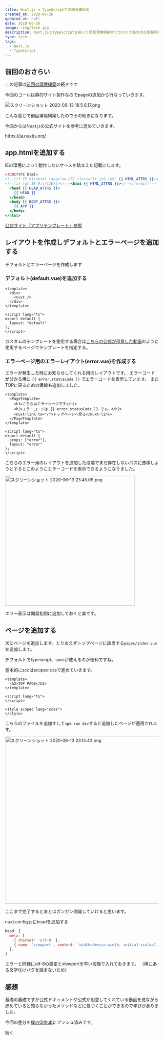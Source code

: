 ```yaml
---
title: Nuxt.js + TypeScriptでの開発事始め
created_at: 2020-06-26
updated_at: null
date: 2020-06-26
image: /img/tech.jpg
description: Nuxt.jsとTypeScriptを用いた開発環境構築ができたので基本的な開発手順の準備を行っていきたいと思います。
type: tech
tags:
  - Next.js
  - TypeScript
---
```


## 前回のおさらい

この記事は[前回の環境構築](https://qiita.com/GenkiMatsubara/items/d8a809c383c4fef9ecda)の続きです

今回のゴールは静的サイト製作なのでpageの追加から行なっていきます。

![スクリーンショット 2020-06-13 18.5<img width="546" alt="スクリーンショット 2020-06-13 23.13.43.png" src="https://qiita-image-store.s3.ap-northeast-1.amazonaws.com/0/199085/db8a4bb2-c4c3-ad77-6448-1b63972d02a3.png">
8.17.png](https://qiita-image-store.s3.ap-northeast-1.amazonaws.com/0/199085/6c4c4388-5990-b63c-9682-5d5ea8f6d5e4.png)

こんな感じで前回環境構築したのでその続きになります。

今回からはNuxt.jsの公式サイトを参考に進めていきます。

https://ja.nuxtjs.org/

## app.htmlを追加する

IEの環境によって動作しないケースを踏まえた記載にします。

``` app.html
<!DOCTYPE html>
<!--[if IE 9]><html lang="en-US" class="lt-ie9 ie9" {{ HTML_ATTRS }}><![endif]-->
<!--[if (gt IE 9)|!(IE)]><!--><html {{ HTML_ATTRS }}><!--<![endif]-->
  <head {{ HEAD_ATTRS }}>
    {{ HEAD }}
  </head>
  <body {{ BODY_ATTRS }}>
    {{ APP }}
  </body>
</html>
```

[公式サイト『アプリテンプレート』参照](https://ja.nuxtjs.org/guide/views/#%E3%82%A2%E3%83%97%E3%83%AA%E3%83%86%E3%83%B3%E3%83%97%E3%83%AC%E3%83%BC%E3%83%88)

## レイアウトを作成しデフォルトとエラーページを追加する

デフォルトとエラーページを作成します

### デフォルト(default.vue)を追加する

``` default.vue
<template>
  <div>
    <nuxt />
  </div>
</template>

<script lang="ts">
export default {
  layout: "default"
};
</script>
```

カスタムのテンプレートを使用する場合は[こちらの公式が用意した動画](https://youtu.be/YOKnSTp7d38)のように使用するページでテンプレートを指定する。

### エラーページ用のエラーレイアウト(error.vue)を作成する

エラーが発生した時にお知らせしてくれる用のレイアウトです。
エラーコードが分かる用に `{{ error.statusCode }}` でエラーコードを表示しています。
またTOPに戻るための導線も追加しました。

``` error.vue
<template>
  <PageTemplate>
    <h1>こちらはエラーページです</h1>
    <h2>エラーコードは {{ error.statusCode }} です。</h2>
    <nuxt-link to="/">トップページへ戻る</nuxt-link>
  </PageTemplate>
</template>

<script lang="ts">
export default {
  props: ["error"],
  layout: "error"
};
</script>
```

こちらのエラー用のレイアウトを追加した段階でまだ存在しないパスに遷移しようとするとこのようにエラーコードを表示できるようになりました。

<img width="424" alt="スクリーンショット 2020-06-13 23.45.09.png" src="https://qiita-image-store.s3.ap-northeast-1.amazonaws.com/0/199085/5335c657-28b6-9869-e7d2-881fe8ada638.png">

エラー表示は開発初期に追加しておくと楽です。

## ページを追加する

次にページを追加します。とりあえずトップページに該当する`pages/index.vue`を追加します。

デフォルトでtypescript、sassが使えるのが便利ですね。

基本的にsccはscoped cssで進めていきます。

``` pages/index.vue
<template>
  <h2>TOP PAGE</h2>
</template>

<script lang="ts">
</script>

<style scoped lang="scss">
</style>
```

こちらのファイルを追加すして`npm run dev`すると追加したページが適用されます。

<img width="546" alt="スクリーンショット 2020-06-13 23.13.43.png" src="https://qiita-image-store.s3.ap-northeast-1.amazonaws.com/0/199085/25ae41fe-aad9-2c6c-ea02-79e986fe9812.png">

ここまで完了するとあとはガンガン開発していけると思います。

nuxt.config.jsにheadを追加する

``` nuxt.config.js
head: {
  meta: [
    { charset: 'utf-8' },
    { name: 'viewport', content: 'width=device-width, initial-scale=1' },
  ],
}
```

エラーと同様にutf-8の設定とviewportを早い段階で入れておきます。
（稀にある文字化けバグを踏まないため）

## 感想

基礎の基礎ですが公式ドキュメントや公式が用意してくれている動画を見ながら進めていると知らなかったメソッドなどに気づくことができるので学びがありました。

今回の差分を[僕のGithub](https://github.com/GenkiMatsubara/genki-blog/commit/c09c14e06eacff910473700ad3ddbaae6e1e63bb)にプッシュ済みです。

続く
